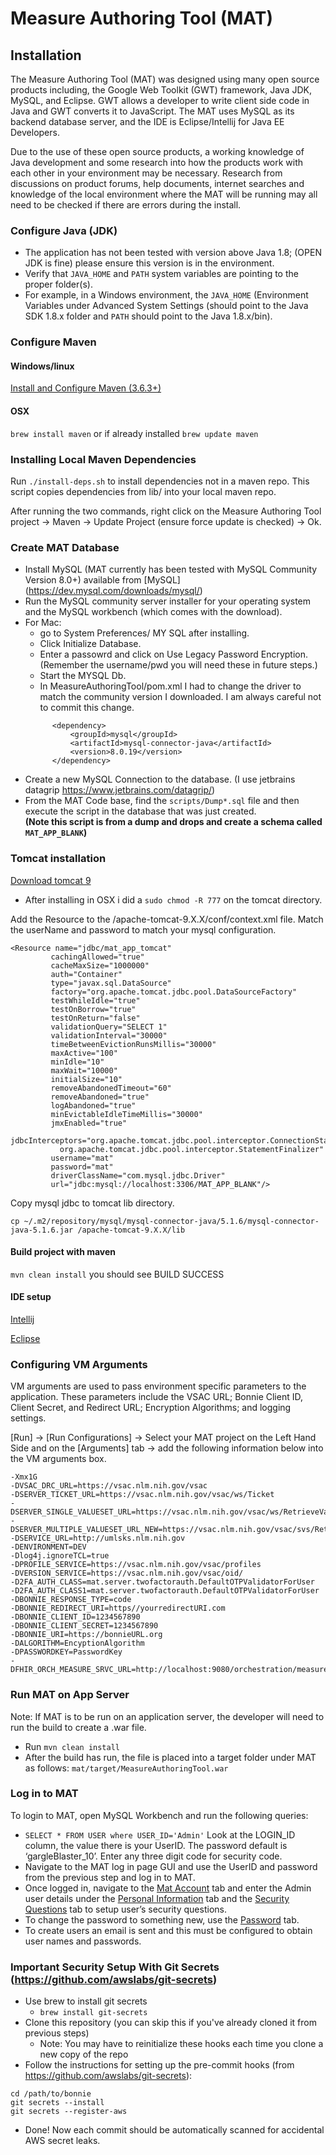 # Measure Authoring Tool (MAT)

## Installation
The Measure Authoring Tool (MAT) was designed using many open source products including, the Google Web Toolkit (GWT) 
framework, Java JDK, MySQL, and Eclipse. GWT allows a developer to write client side code in Java and GWT converts 
it to JavaScript. The MAT uses MySQL as its backend database server, and the IDE is Eclipse/Intellij for Java EE Developers.

Due to the use of these open source products, a working knowledge of Java development and some research into how 
the products work with each other in your environment may be necessary. Research from discussions on product forums, 
help documents, internet searches and knowledge of the local environment where the MAT will be running may all need to 
be checked if there are errors during the install.

### Configure Java (JDK)
  -	The application has not been tested with version above Java 1.8; (OPEN JDK is fine)  please ensure this version is in the environment.
  -	Verify that `JAVA_HOME` and `PATH` system variables are pointing to the proper folder(s).
  -	For example, in a Windows environment, the `JAVA_HOME` (Environment Variables under Advanced System Settings (should point to the Java SDK 1.8.x folder and `PATH` should point to the Java 1.8.x/bin).

### Configure Maven
#### Windows/linux
 [Install and Configure Maven (3.6.3+)](https://maven.apache.org/install.html)
#### OSX 
 `brew install maven` 
or if already installed 
`brew update maven`

### Installing Local Maven Dependencies
Run `./install-deps.sh` to install dependencies not in a maven repo. This script copies dependencies from lib/ into
your local maven repo.

After running the two commands, right click on the Measure Authoring Tool project -> Maven -> Update Project
(ensure force update is checked) -> Ok.

### Create MAT Database
  - Install MySQL (MAT currently has been tested with MySQL Community Version 8.0+) available from [MySQL] (https://dev.mysql.com/downloads/mysql/)
  - Run the MySQL community server installer for your operating system and the MySQL workbench (which comes with the download).
  - For Mac:
    - go to System Preferences/ MY SQL after installing.
    - Click Initialize Database.
    - Enter a passowrd and click on Use Legacy Password Encryption. (Remember the username/pwd you will need these in future steps.)
    - Start the MYSQL Db.
    - In MeasureAuthoringTool/pom.xml I had to change the driver to match the community version I downloaded. I am always careful not to commit this change.
    ```
          <dependency>
              <groupId>mysql</groupId>
              <artifactId>mysql-connector-java</artifactId>
              <version>8.0.19</version>
          </dependency>
    ```      
  - Create a new MySQL Connection to the database. (I use jetbrains datagrip https://www.jetbrains.com/datagrip/)
  - From the MAT Code base, find the `scripts/Dump*.sql` file and then execute the script in the database that was just created. <br> **(Note this script is from a dump and drops and create a schema called  `MAT_APP_BLANK`)**

### Tomcat installation

[Download tomcat 9](https://tomcat.apache.org/download-90.cgi)
  - After installing in OSX i did a `sudo chmod -R 777` on the tomcat directory.

Add the Resource to the /apache-tomcat-9.X.X/conf/context.xml file. Match the userName and password to match your mysql 
configuration.

```
<Resource name="jdbc/mat_app_tomcat"
         cachingAllowed="true"
         cacheMaxSize="1000000"
         auth="Container"
         type="javax.sql.DataSource"
         factory="org.apache.tomcat.jdbc.pool.DataSourceFactory"
         testWhileIdle="true"
         testOnBorrow="true"
         testOnReturn="false"
         validationQuery="SELECT 1"
         validationInterval="30000"
         timeBetweenEvictionRunsMillis="30000"
         maxActive="100"
         minIdle="10"
         maxWait="10000"
         initialSize="10"
         removeAbandonedTimeout="60"
         removeAbandoned="true"
         logAbandoned="true"
         minEvictableIdleTimeMillis="30000"
         jmxEnabled="true"
         jdbcInterceptors="org.apache.tomcat.jdbc.pool.interceptor.ConnectionState;
           org.apache.tomcat.jdbc.pool.interceptor.StatementFinalizer"
         username="mat"
         password="mat"
         driverClassName="com.mysql.jdbc.Driver"
         url="jdbc:mysql://localhost:3306/MAT_APP_BLANK"/>
```

Copy mysql jdbc to tomcat lib directory.
```
cp ~/.m2/repository/mysql/mysql-connector-java/5.1.6/mysql-connector-java-5.1.6.jar /apache-tomcat-9.X.X/lib
```
#### Build project with maven

 `mvn clean install` you should see BUILD SUCCESS
 
 #### IDE setup
 
 [Intellij](README_IDEA.md)
 
 [Eclipse](ComingSoon)
 
 ### Configuring VM Arguments
 
 VM arguments are used to pass environment specific parameters to the application. These parameters include the VSAC URL; Bonnie Client ID, Client Secret, and Redirect URL; Encryption Algorithms; and logging settings.
 
 [Run] -> [Run Configurations] -> Select your MAT project on the Left Hand Side and on the [Arguments] tab -> add the following information below into the VM arguments box.
 ```
 -Xmx1G 
 -DVSAC_DRC_URL=https://vsac.nlm.nih.gov/vsac
 -DSERVER_TICKET_URL=https://vsac.nlm.nih.gov/vsac/ws/Ticket
 -DSERVER_SINGLE_VALUESET_URL=https://vsac.nlm.nih.gov/vsac/ws/RetrieveValueSet? 
 -DSERVER_MULTIPLE_VALUESET_URL_NEW=https://vsac.nlm.nih.gov/vsac/svs/RetrieveMultipleValueSets? 
 -DSERVICE_URL=http://umlsks.nlm.nih.gov 
 -DENVIRONMENT=DEV 
 -Dlog4j.ignoreTCL=true 
 -DPROFILE_SERVICE=https://vsac.nlm.nih.gov/vsac/profiles 
 -DVERSION_SERVICE=https://vsac.nlm.nih.gov/vsac/oid/ 
 -D2FA_AUTH_CLASS=mat.server.twofactorauth.DefaultOTPValidatorForUser 
 -D2FA_AUTH_CLASS1=mat.server.twofactorauth.DefaultOTPValidatorForUser 
 -DBONNIE_RESPONSE_TYPE=code 
 -DBONNIE_REDIRECT_URI=https//yourredirectURI.com 
 -DBONNIE_CLIENT_ID=1234567890 
 -DBONNIE_CLIENT_SECRET=1234567890
 -DBONNIE_URI=https://bonnieURL.org 
 -DALGORITHM=EncyptionAlgorithm 
 -DPASSWORDKEY=PasswordKey 
 -DFHIR_ORCH_MEASURE_SRVC_URL=http://localhost:9080/orchestration/measure
 ```
 
 ### Run MAT on App Server
 Note: If MAT is to be run on an application server, the developer will need to run the build to create a .war file.

  - Run `mvn clean install`
  - After the build has run, the file is placed into a target folder under MAT as follows: `mat/target/MeasureAuthoringTool.war`
 
 ### Log in to MAT
 To login to MAT, open MySQL Workbench and run the following queries:
  - `SELECT * FROM USER where USER_ID='Admin'`
 Look at the LOGIN_ID column, the value there is your UserID. The password default is ‘gargleBlaster_10’. Enter any three digit code for security code.
  -	Navigate to the MAT log in page GUI and use the UserID and password from the previous step and log in to MAT.
  -	Once logged in, navigate to the [Mat Account]() tab and enter the Admin user details under the [Personal Information]() 
 tab and the [Security Questions]() tab to setup user’s security questions.
  -	To change the password to something new, use the [Password]() tab.
  - To create users an email is sent and this must be configured to obtain user names and passwords.
 
 ### Important Security Setup With Git Secrets (https://github.com/awslabs/git-secrets)
 
  - Use brew to install git secrets
    - `brew install git-secrets`
  - Clone this repository (you can skip this if you've already cloned it from previous steps)
    - Note: You may have to reinitialize these hooks each time you clone a new copy of the repo
  - Follow the instructions for setting up the pre-commit hooks (from https://github.com/awslabs/git-secrets):
 ```
 cd /path/to/bonnie
 git secrets --install
 git secrets --register-aws
 ```
  - Done! Now each commit should be automatically scanned for accidental AWS secret leaks.
 

